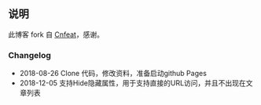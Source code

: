 ## 说明

此博客 fork 自 [Cnfeat](http://www.cnfeat.com/)，感谢。


### Changelog

- 2018-08-26 Clone 代码，修改资料，准备启动github Pages
- 2018-12-05 支持Hide隐藏属性，用于支持直接的URL访问，并且不出现在文章列表




